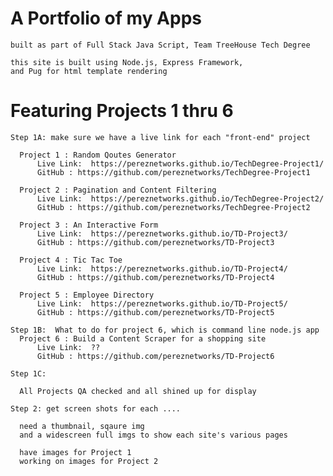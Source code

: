 # A Portfolio of my Apps

    built as part of Full Stack Java Script, Team TreeHouse Tech Degree  

    this site is built using Node.js, Express Framework,
    and Pug for html template rendering


# Featuring Projects 1 thru 6

    Step 1A: make sure we have a live link for each "front-end" project

      Project 1 : Random Qoutes Generator
          Live Link:  https://pereznetworks.github.io/TechDegree-Project1/
          GitHub : https://github.com/pereznetworks/TechDegree-Project1

      Project 2 : Pagination and Content Filtering
          Live Link:  https://pereznetworks.github.io/TechDegree-Project2/
          GitHub : https://github.com/pereznetworks/TechDegree-Project2

      Project 3 : An Interactive Form
          Live Link:  https://pereznetworks.github.io/TD-Project3/
          GitHub : https://github.com/pereznetworks/TD-Project3

      Project 4 : Tic Tac Toe
          Live Link:  https://pereznetworks.github.io/TD-Project4/
          GitHub : https://github.com/pereznetworks/TD-Project4

      Project 5 : Employee Directory
          Live Link:  https://pereznetworks.github.io/TD-Project5/
          GitHub : https://github.com/pereznetworks/TD-Project5

    Step 1B:  What to do for project 6, which is command line node.js app
      Project 6 : Build a Content Scraper for a shopping site
          Live Link:  ??
          GitHub : https://github.com/pereznetworks/TD-Project6

    Step 1C:

      All Projects QA checked and all shined up for display

    Step 2: get screen shots for each ....

      need a thumbnail, sqaure img
      and a widescreen full imgs to show each site's various pages

      have images for Project 1
      working on images for Project 2
